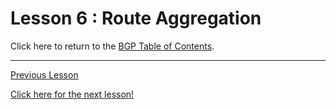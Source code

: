 # Lesson 6 : Route Aggregation

Click here to return to the [BGP Table of Contents](../README.md).




---

[Previous Lesson](./6.1.md)

[Click here for the next lesson!](./#.md)
